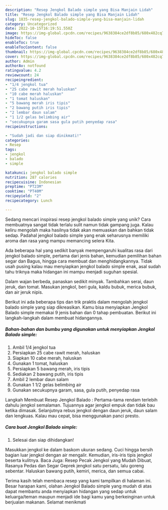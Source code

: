 ```yaml
---
description: "Resep Jengkol Balado simple yang Bisa Manjain Lidah"
title: "Resep Jengkol Balado simple yang Bisa Manjain Lidah"
slug: 1835-resep-jengkol-balado-simple-yang-bisa-manjain-lidah
category: Uncategorized
date: 2022-10-15T16:19:51.550Z
image: https://img-global.cpcdn.com/recipes/9638384ce2df8b85/680x482cq70/jengkol-balado-simple-foto-resep-utama.jpg
hideToc: false
enableToc: true
enableTocContent: false
thumbnail: https://img-global.cpcdn.com/recipes/9638384ce2df8b85/680x482cq70/jengkol-balado-simple-foto-resep-utama.jpg
cover: https://img-global.cpcdn.com/recipes/9638384ce2df8b85/680x482cq70/jengkol-balado-simple-foto-resep-utama.jpg
author: Admin
authorAv: notfound
ratingvalue: 4.2
reviewcount: 24
recipeingredient:
- "1/4 jengkol tua"
- "25 cabe rawit merah haluskan"
- "10 cabe merah haluskan"
- "1 tomat haluskan"
- "5 bawang merah iris tipis"
- "2 bawang putih iris tipis"
- "2 lembar daun salam"
- "1 1/2 gelas belimbing air"
- "secukupnya garam sasa gula putih penyedap rasa"
recipeinstructions:

- "Sudah jadi dan siap dinikmati!"
categories:
- Resep
tags:
- jengkol
- balado
- simple

katakunci: jengkol balado simple 
nutrition: 287 calories
recipecuisine: Indonesian
preptime: "PT23M"
cooktime: "PT40M"
recipeyield: "2"
recipecategory: Lunch

---
```





Sedang mencari inspirasi resep jengkol balado simple yang unik? Cara membuatnya sangat tidak terlalu sulit namun tidak gampang juga. Kalau keliru mengolah maka hasilnya tidak akan memuaskan dan bahkan tidak sedap. Padahal jengkol balado simple yang enak seharusnya memiliki aroma dan rasa yang mampu memancing selera Kita.





Ada beberapa hal yang sedikit banyak mempengaruhi kualitas rasa dari jengkol balado simple, pertama dari jenis bahan, kemudian pemilihan bahan segar dan Bagus, hingga cara membuat dan menghidangkannya. Tidak usah pusing kalau mau menyiapkan jengkol balado simple enak,      asal sudah tahu triknya maka hidangan ini mampu menjadi suguhan spesial.














Dalam wajan berbeda, panaskan sedikit minyak. Tambahkan serai, daun jeruk, dan tomat. Masukan jengkol, beri gula, kaldu bubuk, merica bubuk, dan air jeruk nipis.






Berikut ini ada beberapa tips dan trik praktis dalam mengolah jengkol balado simple yang siap dikreasikan. Kamu bisa menyiapkan Jengkol Balado simple memakai 9 jenis bahan dan 0 tahap pembuatan. Berikut ini langkah-langkah dalam membuat hidangannya.

<!--inarticleads1-->

##### Bahan-bahan dan bumbu yang digunakan untuk menyiapkan Jengkol Balado simple:

1. Ambil 1/4 jengkol tua
1. Persiapkan 25 cabe rawit merah, haluskan
1. Siapkan 10 cabe merah, haluskan
1. Gunakan 1 tomat, haluskan
1. Persiapkan 5 bawang merah, iris tipis
1. Sediakan 2 bawang putih, iris tipis
1. Ambil 2 lembar daun salam
1. Gunakan 1 1/2 gelas belimbing air
1. Gunakan secukupnya garam, sasa, gula putih, penyedap rasa


Langkah Membuat Resep Jengkol Balado : Pertama-tama rendam terlebih dahulu jengkol semalaman. Tujuannya agar jengkol empuk dan tidak bau ketika dimasak. Selanjutnya rebus jengkol dengan daun jeruk, daun salam dan lengkuas. Kalau mau cepat, bisa menggunakan panci presto. 

<!--inarticleads2-->

##### Cara buat Jengkol Balado simple:


1. Selesai dan siap dihidangkan!

Masukkan jengkol ke dalam baskom ukuran sedang. Cuci hingga bersih bagian luar jengkol dengan air mengalir. Kemudian, iris-iris tipis jengkol beserta kulitnya. Baca Juga: Resep Pecak Jengkol yang Mudah Dibuat, Rasanya Pedas dan Segar Geprek jengkol satu persatu, lalu goreng sebentar. Haluskan bawang putih, kemiri, merica, dan semua cabai. 

Terima kasih telah membaca resep yang kami tampilkan di halaman ini. Besar harapan kami, olahan Jengkol Balado simple yang mudah di atas dapat membantu anda menyiapkan hidangan yang sedap untuk keluarga/teman maupun menjadi ide bagi kamu yang berkeinginan untuk berjualan makanan. Selamat menikmati
